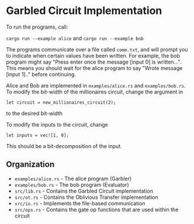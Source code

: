 # Garbled Circuit Implementation

To run the programs, call:

`cargo run --example alice`
and
`cargo run --example bob`

The programs communicate over a file called `comm.txt`,
and will prompt you to indicate when certain values have
been written.
For example, the bob program might say "Press enter once the message \[input 0\] is written...".
This means you should wait for the alice program to say "Wrote message [input 1].." before continuing.

Alice and Bob are implemented in `examples/alice.rs` and `examples/bob.rs`.
To modify the bit-width of the millionaires circuit,
change the argument in

```let circuit = new_millionaires_circuit(2);```

to the desired bit-width

To modify the inputs to the circuit,
change 

```let inputs = vec![1, 0];```

This should be a bit-decomposition of the input.

## Organization

- `examples/alice.rs` - The alice program (Garbler)
- `examples/bob.rs` - The bob program (Evaluator)
- `src/lib.rs` - Contains the Garbled Circuit implementation
- `src/ot.rs` - Contains the Oblivious Transfer implementation
- `src/io.rs` - Implements the file-based communication
- `src/ops.rs` - Contains the gate op functions that are used within the circuit
